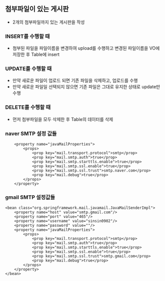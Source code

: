 ## 첨부파일이 있는 게시판
* 2개의 첨부파일까지 있는 게시판을 작성

### INSERT를 수행할 때
* 첨부된 파일을 파일이름을 변경하여 upload를 수행하고 변경된 파일이름을 VO에 저장한 후 Table에 insert

### UPDATE를 수행할 때
* 만약 새로운 파일이 업로드 되면 기존 파일을 삭제하고, 업로드를 수행
* 만약 새로운 파일일 선택되지 않으면 기존 파일은 그대로 유지한 상태로 update만 수행

### DELETE를 수행할 때
* 먼저 첨부파일을 모두 삭제한 후 Table의 데이터를 삭제

### naver SMTP 설정 값들
		<property name="javaMailProperties">
			<props>
				<prop key="mail.transport.protocol">smtp</prop>
				<prop key="mail.smtp.auth">true</prop>
				<prop key="mail.smtp.starttls.enable">true</prop>
				<prop key="mail.smtp.ssl.enable">true</prop>
				<prop key="mail.smtp.ssl.trust">smtp.naver.com</prop>
				<prop key="mail.debug">true</prop>
			</props>
		</property>

### gmail SMTP 설정값들
	<bean class="org.springframework.mail.javamail.JavaMailSenderImpl">
		<property name="host" value="smtp.gmail.com"/>
		<property name="port" value="465"/>
		<property name="username" value="sinsin0902"/>
		<property name="password" value=""/>
		<property name="javaMailProperties">
			<props>
				<prop key="mail.transport.protocol">smtp</prop>
				<prop key="mail.smtp.auth">true</prop>
				<prop key="mail.smtp.starttls.enable">true</prop>
				<prop key="mail.smtp.ssl.enable">true</prop>
				<prop key="mail.smtp.ssl.trust">smtp.gmail.com</prop>
				<prop key="mail.debug">true</prop>
			</props>
		</property>
	</bean>
